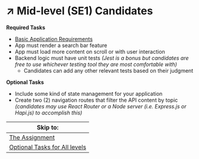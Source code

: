 # :arrow_upper_right: Mid-level (SE1) Candidates
**Required Tasks**
* [Basic Application Requirements](/../../#basic-application-requirements)
* App must render a search bar feature
* App must load more content on scroll or with user interaction
* Backend logic must have unit tests _(Jest is a bonus but candidates are free to use whichever testing tool they are most comfortable with)_
  * Candidates can add any other relevant tests based on their judgment

**Optional Tasks**
* Include some kind of state management for your application
* Create two (2) navigation routes that filter the API content by topic _(candidates may use React Router or a Node server (i.e. Express.js or Hapi.js) to accomplish this)_

| Skip to: |
| --- |
| [The Assignment](/../../#the-assignment) |
| [Optional Tasks for All levels](/../../#optional-tasks-for-all-levels) |